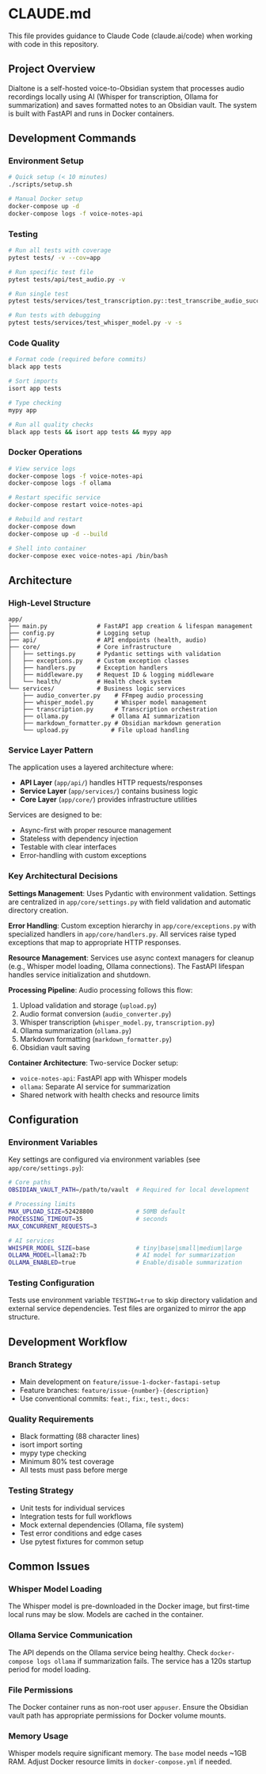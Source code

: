 # CLAUDE.md

This file provides guidance to Claude Code (claude.ai/code) when working with code in this repository.

## Project Overview

Dialtone is a self-hosted voice-to-Obsidian system that processes audio recordings locally using AI (Whisper for transcription, Ollama for summarization) and saves formatted notes to an Obsidian vault. The system is built with FastAPI and runs in Docker containers.

## Development Commands

### Environment Setup
```bash
# Quick setup (< 10 minutes)
./scripts/setup.sh

# Manual Docker setup
docker-compose up -d
docker-compose logs -f voice-notes-api
```

### Testing
```bash
# Run all tests with coverage
pytest tests/ -v --cov=app

# Run specific test file
pytest tests/api/test_audio.py -v

# Run single test
pytest tests/services/test_transcription.py::test_transcribe_audio_success -v

# Run tests with debugging
pytest tests/services/test_whisper_model.py -v -s
```

### Code Quality
```bash
# Format code (required before commits)
black app tests

# Sort imports
isort app tests

# Type checking
mypy app

# Run all quality checks
black app tests && isort app tests && mypy app
```

### Docker Operations
```bash
# View service logs
docker-compose logs -f voice-notes-api
docker-compose logs -f ollama

# Restart specific service
docker-compose restart voice-notes-api

# Rebuild and restart
docker-compose down
docker-compose up -d --build

# Shell into container
docker-compose exec voice-notes-api /bin/bash
```

## Architecture

### High-Level Structure
```
app/
├── main.py              # FastAPI app creation & lifespan management
├── config.py            # Logging setup
├── api/                 # API endpoints (health, audio)
├── core/                # Core infrastructure
│   ├── settings.py      # Pydantic settings with validation
│   ├── exceptions.py    # Custom exception classes
│   ├── handlers.py      # Exception handlers
│   ├── middleware.py    # Request ID & logging middleware
│   └── health/          # Health check system
└── services/            # Business logic services
    ├── audio_converter.py    # FFmpeg audio processing
    ├── whisper_model.py      # Whisper model management
    ├── transcription.py      # Transcription orchestration
    ├── ollama.py            # Ollama AI summarization
    ├── markdown_formatter.py # Obsidian markdown generation
    └── upload.py            # File upload handling
```

### Service Layer Pattern
The application uses a layered architecture where:
- **API Layer** (`app/api/`) handles HTTP requests/responses
- **Service Layer** (`app/services/`) contains business logic
- **Core Layer** (`app/core/`) provides infrastructure utilities

Services are designed to be:
- Async-first with proper resource management
- Stateless with dependency injection
- Testable with clear interfaces
- Error-handling with custom exceptions

### Key Architectural Decisions

**Settings Management**: Uses Pydantic with environment validation. Settings are centralized in `app/core/settings.py` with field validation and automatic directory creation.

**Error Handling**: Custom exception hierarchy in `app/core/exceptions.py` with specialized handlers in `app/core/handlers.py`. All services raise typed exceptions that map to appropriate HTTP responses.

**Resource Management**: Services use async context managers for cleanup (e.g., Whisper model loading, Ollama connections). The FastAPI lifespan handles service initialization and shutdown.

**Processing Pipeline**: Audio processing follows this flow:
1. Upload validation and storage (`upload.py`)
2. Audio format conversion (`audio_converter.py`) 
3. Whisper transcription (`whisper_model.py`, `transcription.py`)
4. Ollama summarization (`ollama.py`)
5. Markdown formatting (`markdown_formatter.py`)
6. Obsidian vault saving

**Container Architecture**: Two-service Docker setup:
- `voice-notes-api`: FastAPI app with Whisper models
- `ollama`: Separate AI service for summarization
- Shared network with health checks and resource limits

## Configuration

### Environment Variables
Key settings are configured via environment variables (see `app/core/settings.py`):

```bash
# Core paths
OBSIDIAN_VAULT_PATH=/path/to/vault  # Required for local development

# Processing limits
MAX_UPLOAD_SIZE=52428800            # 50MB default
PROCESSING_TIMEOUT=35               # seconds
MAX_CONCURRENT_REQUESTS=3

# AI services
WHISPER_MODEL_SIZE=base             # tiny|base|small|medium|large
OLLAMA_MODEL=llama2:7b              # AI model for summarization
OLLAMA_ENABLED=true                 # Enable/disable summarization
```

### Testing Configuration
Tests use environment variable `TESTING=true` to skip directory validation and external service dependencies. Test files are organized to mirror the app structure.

## Development Workflow

### Branch Strategy
- Main development on `feature/issue-1-docker-fastapi-setup`
- Feature branches: `feature/issue-{number}-{description}`
- Use conventional commits: `feat:`, `fix:`, `test:`, `docs:`

### Quality Requirements
- Black formatting (88 character lines)
- isort import sorting  
- mypy type checking
- Minimum 80% test coverage
- All tests must pass before merge

### Testing Strategy
- Unit tests for individual services
- Integration tests for full workflows
- Mock external dependencies (Ollama, file system)
- Test error conditions and edge cases
- Use pytest fixtures for common setup

## Common Issues

### Whisper Model Loading
The Whisper model is pre-downloaded in the Docker image, but first-time local runs may be slow. Models are cached in the container.

### Ollama Service Communication
The API depends on the Ollama service being healthy. Check `docker-compose logs ollama` if summarization fails. The service has a 120s startup period for model loading.

### File Permissions
The Docker container runs as non-root user `appuser`. Ensure the Obsidian vault path has appropriate permissions for Docker volume mounts.

### Memory Usage
Whisper models require significant memory. The `base` model needs ~1GB RAM. Adjust Docker resource limits in `docker-compose.yml` if needed.